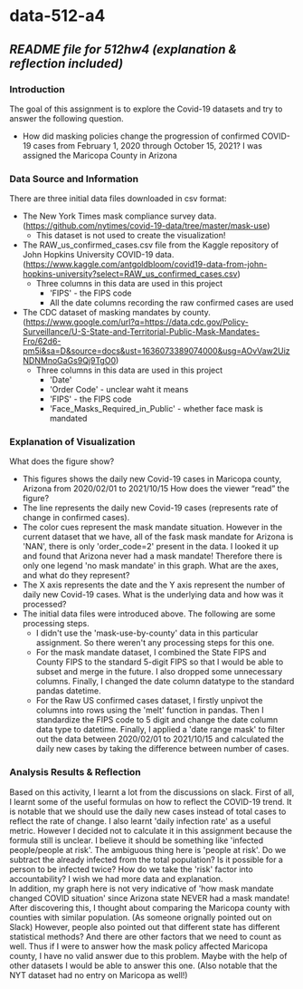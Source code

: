 # data-512-a4
*README file for 512hw4 (explanation & reflection included)*
---

### Introduction <br>
The goal of this assignment is to explore the Covid-19 datasets and try to answer the following question.
- How did masking policies change the progression of confirmed COVID-19 cases from February 1, 2020 through October 15, 2021?
I was assigned the Maricopa County in Arizona

### Data Source and Information <br>
There are three initial data files downloaded in csv format:<br>
- The New York Times mask compliance survey data. (https://github.com/nytimes/covid-19-data/tree/master/mask-use)
  - This dataset is not used to create the visualization!
- The RAW_us_confirmed_cases.csv file from the Kaggle repository of John Hopkins University COVID-19 data.(https://www.kaggle.com/antgoldbloom/covid19-data-from-john-hopkins-university?select=RAW_us_confirmed_cases.csv)
  - Three columns in this data are used in this project
    - 'FIPS' - the FIPS code 
    - All the date columns recording the raw confirmed cases are used
- The CDC dataset of masking mandates by county. (https://www.google.com/url?q=https://data.cdc.gov/Policy-Surveillance/U-S-State-and-Territorial-Public-Mask-Mandates-Fro/62d6-pm5i&sa=D&source=docs&ust=1636073389074000&usg=AOvVaw2UizNDNMnoGaGs9Qj9TgO0)
  - Three columns in this data are used in this project
    - 'Date'
    - 'Order Code' - unclear waht it means
    - 'FIPS' - the FIPS code 
    - 'Face_Masks_Required_in_Public' - whether face mask is mandated

### Explanation of Visualization <br>
What does the figure show? 
- This figures shows the daily new Covid-19 cases in Maricopa county, Arizona from 2020/02/01 to 2021/10/15
How does the viewer “read” the figure? 
- The line represents the daily new Covid-19 cases (represents rate of change in confirmed cases).
- The color cues represent the mask mandate situation. However in the current dataset that we have, all of the fask mask mandate for Arizona is 'NAN', there is only 'order_code=2' present in the data. I looked it up and found that Arizona never had a mask mandate! Therefore there is only one legend 'no mask mandate' in this graph.
What are the axes, and what do they represent?
- The X axis represents the date and the Y axis represent the number of daily new Covid-19 cases.
What is the underlying data and how was it processed?
- The initial data files were introduced above. The following are some processing steps.
  - I didn't use the 'mask-use-by-county' data in this particular assignment. So there weren't any processing steps for this one.
  - For the mask mandate dataset, I combined the State FIPS and County FIPS to the standard 5-digit FIPS so that I would be able to subset and merge in the future. I also dropped some unnecessary columns. Finally, I changed the date column datatype to the standard pandas datetime.
  - For the Raw US confirmed cases dataset, I firstly unpivot the columns into rows using the 'melt' function in pandas. Then I standardize the FIPS code to 5 digit and change the date column data type to datetime. Finally, I applied a 'date range mask' to filter out the data between 2020/02/01 to 2021/10/15 and calculated the daily new cases by taking the difference between number of cases.

### Analysis Results & Reflection <br>
Based on this activity, I learnt a lot from the discussions on slack. First of all, I learnt some of the useful formulas on how to reflect the COVID-19 trend. It is notable that we should use the daily new cases instead of total cases to reflect the rate of change. I also learnt 'daily infection rate' as a useful metric. However I decided not to calculate it in this assignment because the formula still is unclear. I believe it should be something like 'infected people/people at risk'. The ambiguous thing here is 'people at risk'. Do we subtract the already infected from the total population? Is it possible for a person to be infected twice? How do we take the 'risk' factor into accountability? I wish we had more data and explanation. <br>
In addition, my graph here is not very indicative of 'how mask mandate changed COVID situation' since Arizona state NEVER had a mask mandate! After discovering this, I thought about comparing the Maricopa county with counties with similar population. (As someone orignally pointed out on Slack) However, people also pointed out that different state has different statistical methods? And there are other factors that we need to count as well. Thus if I were to answer how the mask policy affected Maricopa county, I have no valid answer due to this problem. Maybe with the help of other datasets I would be able to answer this one. (Also notable that the NYT dataset had no entry on Maricopa as well!)

